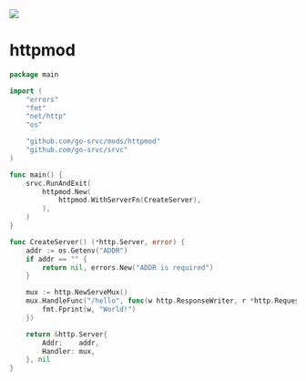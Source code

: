 [![](https://pkg.go.dev/badge/github.com/go-srvc/mods/httpmod.svg)](https://pkg.go.dev/github.com/go-srvc/mods/httpmod)

# httpmod

```go
package main

import (
	"errors"
	"fmt"
	"net/http"
	"os"

	"github.com/go-srvc/mods/httpmod"
	"github.com/go-srvc/srvc"
)

func main() {
	srvc.RunAndExit(
		httpmod.New(
			httpmod.WithServerFn(CreateServer),
		),
	)
}

func CreateServer() (*http.Server, error) {
	addr := os.Getenv("ADDR")
	if addr == "" {
		return nil, errors.New("ADDR is required")
	}

	mux := http.NewServeMux()
	mux.HandleFunc("/hello", func(w http.ResponseWriter, r *http.Request) {
		fmt.Fprint(w, "World!")
	})

	return &http.Server{
		Addr:    addr,
		Handler: mux,
	}, nil
}
```
